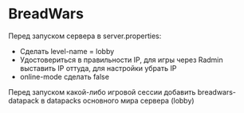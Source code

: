 # BreadWars
Перед запуском сервера в server.properties:
- Сделать level-name = lobby
- Удостовериться в правильности IP, для игры через Radmin выставить IP оттуда, для настройки убрать IP
- online-mode сделать false

Перед запуском какой-либо игровой сессии добавить breadwars-datapack в datapacks основного мира сервера (lobby)
